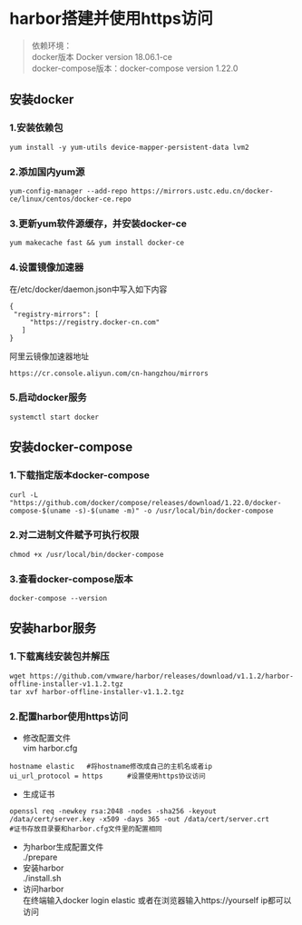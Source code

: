 # harbor搭建并使用https访问
> 依赖环境：  
> docker版本 Docker version 18.06.1-ce  
> docker-compose版本：docker-compose version 1.22.0

## 安装docker
### 1.安装依赖包
```
yum install -y yum-utils device-mapper-persistent-data lvm2
```
### 2.添加国内yum源
```
yum-config-manager --add-repo https://mirrors.ustc.edu.cn/docker-ce/linux/centos/docker-ce.repo
```
### 3.更新yum软件源缓存，并安装docker-ce
```
yum makecache fast && yum install docker-ce
```
### 4.设置镜像加速器

在/etc/docker/daemon.json中写入如下内容
```
{
 "registry-mirrors": [
     "https://registry.docker-cn.com"
   ]
}
```
阿里云镜像加速器地址 
```
https://cr.console.aliyun.com/cn-hangzhou/mirrors
```

### 5.启动docker服务

```
systemctl start docker
```

## 安装docker-compose
### 1.下载指定版本docker-compose

```
curl -L "https://github.com/docker/compose/releases/download/1.22.0/docker-compose-$(uname -s)-$(uname -m)" -o /usr/local/bin/docker-compose
```

### 2.对二进制文件赋予可执行权限

```
chmod +x /usr/local/bin/docker-compose
```

### 3.查看docker-compose版本

```
docker-compose --version
```

## 安装harbor服务
### 1.下载离线安装包并解压

```
wget https://github.com/vmware/harbor/releases/download/v1.1.2/harbor-offline-installer-v1.1.2.tgz
tar xvf harbor-offline-installer-v1.1.2.tgz
```


### 2.配置harbor使用https访问

- 修改配置文件  
vim harbor.cfg

```
hostname elastic   #将hostname修改成自己的主机名或者ip
ui_url_protocol = https      #设置使用https协议访问
```

- 生成证书

```
openssl req -newkey rsa:2048 -nodes -sha256 -keyout /data/cert/server.key -x509 -days 365 -out /data/cert/server.crt  
#证书存放目录要和harbor.cfg文件里的配置相同
```
- 为harbor生成配置文件  
./prepare  
- 安装harbor  
./install.sh      
- 访问harbor  
在终端输入docker login elastic 或者在浏览器输入https://yourself ip都可以访问
